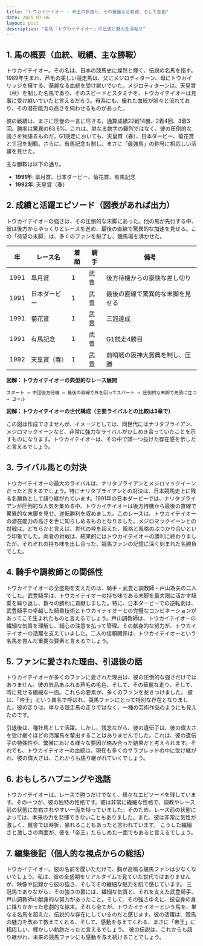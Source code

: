 ```yaml
---
title: "トウカイテイオー - 帝王の系譜と、その華麗なる軌跡、そして悲劇"
date: 2025-07-06
layout: post
description: "名馬『トウカイテイオー』の伝説と魅力を深堀り"
---
```


## 1. 馬の概要（血統、戦績、主な勝鞍）

トウカイテイオー。その名は、日本の競馬史に燦然と輝く、伝説の名馬を指す。1989年生まれ、芦毛の美しい競走馬は、父にメジロティターン、母にトウカイリッジを擁する、華麗なる血統を受け継いでいた。メジロティターンは、天皇賞（秋）を制した名馬であり、そのスピードとスタミナを、トウカイテイオーは見事に受け継いでいたと言えるだろう。母系にも、優れた血統が脈々と流れており、その潜在能力の高さを伺わせるものがあった。

彼の戦績は、まさに圧巻の一言に尽きる。通算成績22戦14勝、2着4回、3着3回。勝率は驚異の63.6%。これは、単なる数字の羅列ではなく、彼の圧倒的な強さを物語るものだ。G1競走においても、天皇賞（春）、日本ダービー、菊花賞と三冠を制覇。さらに、有馬記念も制し、まさに「最強馬」の称号に相応しい活躍を見せた。

主な勝鞍は以下の通り。

* **1991年**:  皐月賞、日本ダービー、菊花賞、有馬記念
* **1992年**: 天皇賞（春）


## 2. 成績と活躍エピソード（図表があれば出力）

トウカイテイオーの強さは、その圧倒的な末脚にあった。他の馬が先行する中、彼は後方からゆっくりとレースを進め、最後の直線で驚異的な加速を見せる。この「待望の末脚」は、多くのファンを魅了し、競馬場を沸かせた。

| 年 | レース名        | 着順 | 騎手     | 備考                                     |
|---|-----------------|-----|----------|-----------------------------------------|
| 1991 | 皐月賞          | 1   | 武豊     | 後方待機からの豪快な差し切り             |
| 1991 | 日本ダービー      | 1   | 武豊     | 最後の直線で驚異的な末脚を見せる        |
| 1991 | 菊花賞          | 1   | 武豊     | 三冠達成                               |
| 1991 | 有馬記念        | 1   | 武豊     | G1競走4勝目                              |
| 1992 | 天皇賞（春）     | 1   | 武豊     | 前哨戦の阪神大賞典を制し、圧勝             |


**図解：トウカイテイオーの典型的なレース展開**

```
スタート → 中団後方待機 → 最後の直線で外を回ってスパート → 圧倒的な末脚で先頭に立つ → ゴール
```

**図解：トウカイテイオーの世代構成（主要ライバルとの比較は3章で）**

この図は作成できませんが、イメージとしては、同世代にはナリタブライアン、メジロマックイーンなど、非常に強力なライバルがひしめき合っていたことを示すものになります。トウカイテイオーは、その中で頭一つ抜けた存在感を示したと言えるでしょう。


## 3. ライバル馬との対決

トウカイテイオーの最大のライバルは、ナリタブライアンとメジロマックイーンだったと言えるでしょう。特にナリタブライアンとの対決は、日本競馬史上に残る名勝負として語り継がれています。1991年の日本ダービーでは、ナリタブライアンが圧倒的な人気を集める中、トウカイテイオーは後方待機から最後の直線で驚異的な末脚を見せ、逆転勝利を収めました。このレースは、トウカイテイオーの潜在能力の高さを世に知らしめるものとなりました。メジロマックイーンとの対戦は、どちらかと言えば、世代の枠を超えた、風格と風格のぶつかり合いという印象でした。両者の対戦は、結果的にはトウカイテイオーの勝利に終わりましたが、それぞれの持ち味を出し合った、競馬ファンの記憶に深く刻まれた名勝負でした。


## 4. 騎手や調教師との関係性

トウカイテイオーの全盛期を支えたのは、騎手・武豊と調教師・戸山為夫の二人でした。武豊騎手は、トウカイテイオーの持ち味である末脚を最大限に活かす騎乗を繰り返し、数々の勝利に貢献しました。特に、日本ダービーでの逆転劇は、武豊騎手の卓越した騎乗技術とトウカイテイオーとの完璧なコンビネーションがあってこそ生まれたものと言えるでしょう。戸山調教師は、トウカイテイオーの繊細な気質を理解し、細心の注意を払って管理。その献身的な努力が、トウカイテイオーの活躍を支えていました。二人の信頼関係は、トウカイテイオーという名馬を育んだ重要な要素と言えるでしょう。


## 5. ファンに愛された理由、引退後の話

トウカイテイオーが多くのファンに愛された理由は、彼の圧倒的な強さだけではありません。彼の気品あふれる芦毛の毛色、そして、その華麗な走り、そして、時に見せる繊細な一面。これらの要素が、多くのファンを惹きつけました。  彼は、「帝王」という異名で呼ばれ、競馬ファンにとって特別な存在となりました。彼の走りは、単なる競走馬の走りではなく、一種の芸術作品のようにも見えたのです。

引退後は、種牡馬として活躍。しかし、残念ながら、彼の遺伝子は、彼の偉大さを受け継ぐほどの活躍馬を輩出することはありませんでした。これは、彼の遺伝子の特殊性や、繁殖における様々な要因が絡み合った結果だと考えられます。それでも、トウカイテイオーの血統は、現在も多くのサラブレッドの中に受け継がれ、彼の偉大さは、これからも語り継がれていくでしょう。


## 6. おもしろハプニングや逸話

トウカイテイオーは、レースで勝つだけでなく、様々なエピソードを残しています。その一つが、彼の独特の性格です。彼は非常に繊細な性格で、調教やレース前の状態に左右されやすい一面を持っていました。そのため、レース前の状態によっては、本来の力を発揮できないこともありました。また、彼は非常に気性が激しく、厩舎では時折、暴れることもあったと言われています。  こうした繊細さと激しさの両面が、彼を「帝王」たらしめた一面でもあると言えるでしょう。


## 7. 編集後記（個人的な視点からの総括）

トウカイテイオー。彼の名前を聞いただけで、胸が高鳴る競馬ファンは少なくないでしょう。私は、彼の全盛期をリアルタイムで見ていた世代ではありませんが、映像や記録から彼の強さ、そしてその繊細な魅力を肌で感じています。  三冠馬でありながら、その強さの裏には、繊細な気質と、それを支えた武豊騎手、戸山調教師の献身的な努力があったこと。そして、その強さゆえに、彼自身の身に降りかかった悲劇的な結末。それら全てが、トウカイテイオーという馬を、単なる名馬を超えた、伝説的な存在にしているのだと感じます。彼の活躍は、競馬の魅力を改めて教えてくれる、そして、感動を与えてくれる、まさに「帝王」に相応しい、輝かしい軌跡だったと言えるでしょう。  彼の伝説は、これからも語り継がれ、未来の競馬ファンにも感動を与え続けることでしょう。
